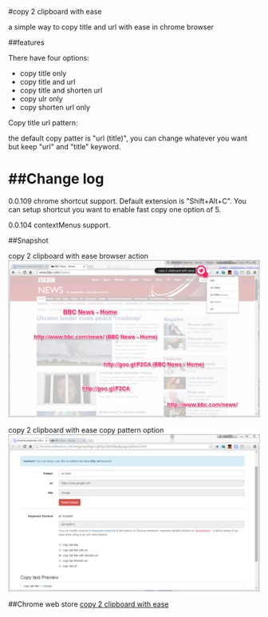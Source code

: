 #copy 2 clipboard with ease

a simple way to copy title and url with ease in chrome browser

##features

There have four options:

- copy title only
- copy title and url 
- copy title and shorten url
- copy ulr only
- copy shorten url only
 
Copy title url pattern:

the default copy patter is "url (title)", you can change whatever you want but keep "url" and "title" keyword.

##Change log
===========
0.0.109
chrome shortcut support. Default extension is "Shift+Alt+C". You can setup shortcut you want to enable fast copy one option of 5.

0.0.104 
contextMenus support.


##Snapshot

copy 2 clipboard with ease browser action
![copy 2 clipboard with ease](description/popup-1280.png "copy 2 clipboard with ease")

copy 2 clipboard with ease copy pattern option
![copy 2 clipboard with ease](description/options-1280.png "copy 2 clipboard with ease")

##Chrome web store 
[copy 2 clipboard with ease](https://chrome.google.com/webstore/detail/copy-2-clipboad-with-ease/hiiobhaaokpmdmkkcaokdlanlemmcoah?utm_source=chrome-app-launcher "Google's Homepage")